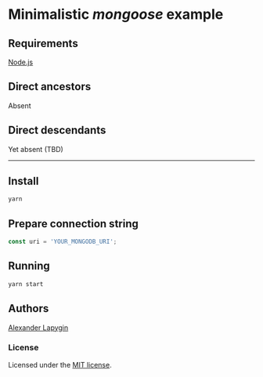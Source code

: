 # Minimalistic *mongoose* example

## Requirements

[Node.js](https://nodejs.org/en/download/package-manager/)

## Direct ancestors

Absent

## Direct descendants

Yet absent (TBD)

---

## Install

```sh
yarn
```

## Prepare connection string

```javascript
const uri = 'YOUR_MONGODB_URI';
```

## Running

```sh
yarn start
```

## Authors

[Alexander Lapygin](https://github.com/AlexanderLapygin)

### License

Licensed under the [MIT license](./LICENSE).

